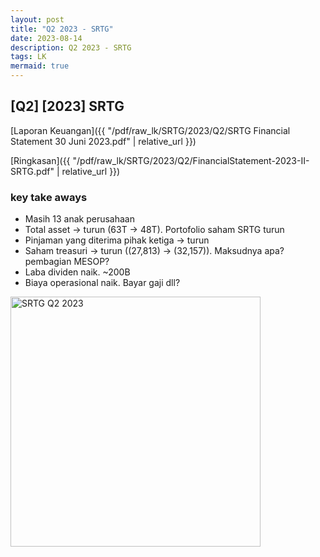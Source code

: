 ```yaml
---
layout: post
title: "Q2 2023 - SRTG"
date: 2023-08-14
description: Q2 2023 - SRTG
tags: LK
mermaid: true
---
```


## [Q2] [2023] SRTG

[Laporan Keuangan]({{ "/pdf/raw_lk/SRTG/2023/Q2/SRTG Financial Statement 30 Juni 2023.pdf" | relative_url }})

[Ringkasan]({{ "/pdf/raw_lk/SRTG/2023/Q2/FinancialStatement-2023-II-SRTG.pdf" | relative_url }})


### key take aways
* Masih 13 anak perusahaan
* Total asset -> turun (63T -> 48T). Portofolio saham SRTG turun
* Pinjaman yang diterima pihak ketiga -> turun
* Saham treasuri -> turun ((27,813) -> (32,157)). Maksudnya apa? pembagian MESOP?
* Laba dividen naik. ~200B
* Biaya operasional naik. Bayar gaji dll?

<img src="{{site.url}}/img/LK/SRTG/2023/FS_SRTG_Q2_2023.png" alt="SRTG Q2 2023" width="400" height="auto">